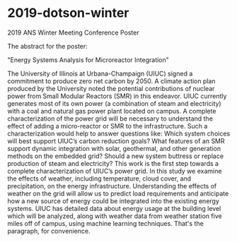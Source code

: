 # 2019-dotson-winter
2019 ANS Winter Meeting Conference Poster

The abstract for the poster:

"Energy Systems Analysis for Microreactor Integration"

The University of Illinois at Urbana-Champaign (UIUC) signed a commitment to produce zero net carbon by 2050. A climate action plan produced by the University noted the potential contributions of nuclear power from Small Modular Reactors (SMR) in this endeavor. UIUC currently generates most of its own power (a combination of steam and electricity) with a coal and natural gas power plant located on campus. A complete characterization of the power grid will be necessary to understand the effect of adding a micro-reactor or SMR to the infrastructure. Such a characterization would help to answer questions like: Which system choices will best support UIUC’s carbon reduction goals? What features of an SMR support dynamic integration with solar, geothermal, and other generation methods on the embedded grid? Should a new system buttress or replace production of steam and electricity? This work is the first step towards a complete characterization of UIUC’s power grid. In this study we examine the effects of weather, including temperature, cloud cover, and precipitation, on the energy infrastructure. Understanding the effects of weather on the grid will allow us to predict load requirements and anticipate how a new source of energy could be integrated into the existing energy systems. UIUC has detailed data about energy usage at the building level which will be analyzed, along with weather data from weather station five miles off of campus, using machine learning techniques.
That's the paragraph, for convenience.
